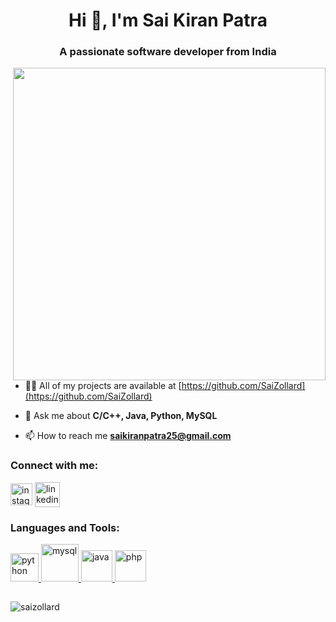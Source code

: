 <h1 align="center">Hi 👋, I'm Sai Kiran Patra</h1>
<h3 align="center">A passionate software developer from India</h3>


<p>
<img align="right" src="https://user-images.githubusercontent.com/108653031/188369724-c5784acd-b5d0-40cf-91f0-7c67fca9eb50.png"width=500>
</p>

- 👨‍💻 All of my projects are available at [https://github.com/SaiZollard](https://github.com/SaiZollard)

- 💬 Ask me about **C/C++, Java, Python, MySQL**

- 📫 How to reach me **saikiranpatra25@gmail.com**

<h3 align="left">Connect with me:</h3>
<p align="left">
<a href="https://instagram.com/__zollard__" target="_blank"><img align="center" src="https://cdn2.iconfinder.com/data/icons/social-media-2285/512/1_Instagram_colored_svg_1-64.png" alt="instagram" height="35" width="35" /></a>
<a href="https://linkedin.com/in/sai-kiran-patra-82226a29a" target="_blank"><img align="center" src="https://cdn1.iconfinder.com/data/icons/social-networks-15/512/LinkedIn_social_network_logo-64.png" alt="linkedin" height="40" width="40" /></a>
</p>

<h3 align="left">Languages and Tools:</h3>
<p align="left"> </p>
<a href="https://www.python.org" target="_blank" rel="noreferrer"> <img src="https://cdn4.iconfinder.com/data/icons/logos-and-brands/512/267_Python_logo-64.png" alt="python" width="45" height="45"/> </a> 
<a href="https://www.mysql.com/" target="_blank" rel="noreferrer"> <img src="https://cdn4.iconfinder.com/data/icons/logos-3/181/MySQL-64.png" alt="mysql" width="60" height="60"/> </a> 
<a href="https://www.java.com" target="_blank" rel="noreferrer"> <img src="https://cdn-icons-png.flaticon.com/128/226/226777.png" alt="java" width="50" height="50"/> </a> 
<a href="https://www.php.net" target="_blank" rel="noreferrer"> <img src="https://cdn4.iconfinder.com/data/icons/logos-3/568/php-logo-256.png" alt="php" width="50" height="50"> </a>
<h2> </h2>
<p><img align="center" src="https://github-readme-stats.vercel.app/api/top-langs/?username=SaiZollard" alt="saizollard" /></p>

